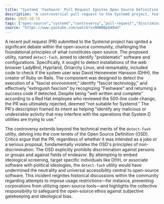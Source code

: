 ```yaml
---
title: "Systemd 'Fashware' Pull Request Ignites Open Source Definition Debate"
description: "A controversial pull request to the Systemd project, featuring a 'fashware' detection utility, has sparked a vigorous discussion on the fundamental principles of open source neutrality and non-discrimination."
date: 2025-10-15
tags: ["open-source","systemd","controversy","pull-request","discrimination"]
source: "https://www.youtube.com/watch?v=NHWBBpDA9mU"
---
```

A recent pull request (PR) submitted to the Systemd project has ignited a significant debate within the open-source community, challenging the foundational principles of what constitutes open source. The proposed utility, named `detect-fash`, aimed to identify "problematic" software and configurations. Specifically, it sought to detect installations of the web browser LadyBird, Hyprland, Omarchy Linux, and remarkably, included code to check if the system user was David Heinemeier Hansson (DHH), the creator of Ruby on Rails. The component was designed to detect the execution of a "fascist environment," identify "fascist technology," and effectively "extinguish fascism" by recognizing "Fashware" and returning a success code if detected. Despite being "well written and complete" according to a Red Hat employee who reviewed the 500-line code change, the PR was ultimately rejected, deemed "not suitable for Systemd." The PR's description framed its intent as helping "identify any malicious or undesirable activity that may interfere with the operations that System D utilities are trying to use."

The controversy extends beyond the technical merits of the `detect-fash` utility, delving into the core tenets of the Open Source Definition (OSD). Critics argue that the PR, regardless of whether it was intended as a joke or a serious proposal, fundamentally violates the OSD's principles of non-discrimination. The OSD explicitly prohibits discrimination against persons or groups and against fields of endeavor. By attempting to embed ideological screening, target specific individuals like DHH, or associate software with political ideologies, the `detect-fash` utility would have undermined the neutrality and universal accessibility central to open-source software. This incident reignites historical discussions within the community regarding attempts to impose usage restrictions—for instance, preventing corporations from utilizing open-source tools—and highlights the collective responsibility to safeguard the open-source ethos against subjective gatekeeping and ideological bias.